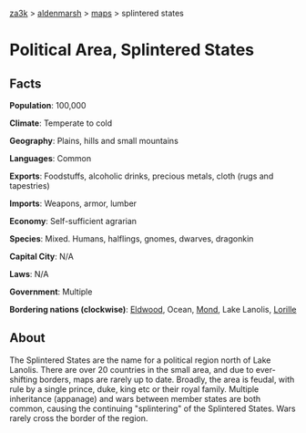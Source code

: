 [za3k](/) > [aldenmarsh](/aldenmarsh) > [maps](maps.md) > splintered states

# Political Area, Splintered States

## Facts
**Population**: 100,000

**Climate**: Temperate to cold

**Geography**: Plains, hills and small mountains

**Languages**: Common

**Exports**: Foodstuffs, alcoholic drinks, precious metals, cloth (rugs and tapestries)

**Imports**: Weapons, armor, lumber

**Economy**: Self-sufficient agrarian

**Species**: Mixed. Humans, halflings, gnomes, dwarves, dragonkin

**Capital City**: N/A

**Laws**: N/A

**Government**: Multiple

**Bordering nations (clockwise)**: [Eldwood](eldwood.md), Ocean, [Mond](mond.md), Lake Lanolis, [Lorille](lorille.md)

## About

The Splintered States are the name for a political region north of Lake Lanolis. There are over 20 countries in the small area, and due to ever-shifting borders, maps are rarely up to date. Broadly, the area is feudal, with rule by a single prince, duke, king etc or their royal family. Multiple inheritance (appanage) and wars between member states are both common, causing the continuing "splintering" of the Splintered States. Wars rarely cross the border of the region.
